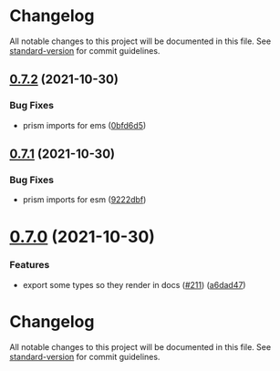 # Changelog

All notable changes to this project will be documented in this file. See [standard-version](https://github.com/conventional-changelog/standard-version) for commit guidelines.

## [0.7.2](https://github.com/discordjs/voice/compare/v0.7.1...v0.7.2) (2021-10-30)


### Bug Fixes

* prism imports for ems ([0bfd6d5](https://github.com/discordjs/voice/commit/0bfd6d5247f89cfc125e7645e9fb7ebfed94bb2f))



## [0.7.1](https://github.com/discordjs/voice/compare/v0.7.0...v0.7.1) (2021-10-30)


### Bug Fixes

* prism imports for esm ([9222dbf](https://github.com/discordjs/voice/commit/9222dbfedd8bfaeb679133dfa41330ea75a03a70))



# [0.7.0](https://github.com/discordjs/voice/compare/v0.6.0...v0.7.0) (2021-10-30)


### Features

* export some types so they render in docs ([#211](https://github.com/discordjs/voice/issues/211)) ([a6dad47](https://github.com/discordjs/voice/commit/a6dad4781fb479d22d7bff99888e42368d6d6411))



# Changelog

All notable changes to this project will be documented in this file. See [standard-version](https://github.com/conventional-changelog/standard-version) for commit guidelines.
